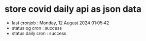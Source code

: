 # store covid daily api as json data

- last cronjob : Monday, 12 August 2024 01:05:42
- status og cron : success
- status daily cron : success
      
      